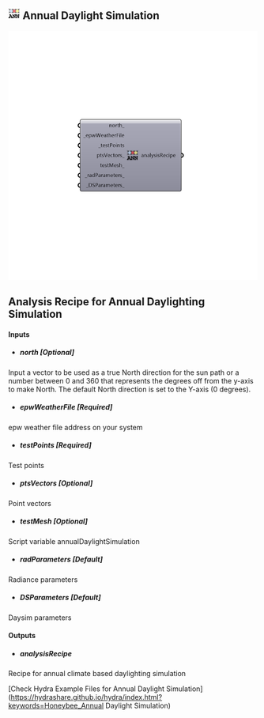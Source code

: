 ## ![](../../images/icons/Annual_Daylight_Simulation.png) Annual Daylight Simulation

![](../../images/components/Annual_Daylight_Simulation.png)

Analysis Recipe for Annual Daylighting Simulation
 -
 

#### Inputs
* ##### north [Optional]
Input a vector to be used as a true North direction for the sun path or a number between 0 and 360 that represents the degrees off from the y-axis to make North.  The default North direction is set to the Y-axis (0 degrees).
* ##### epwWeatherFile [Required]
epw weather file address on your system
* ##### testPoints [Required]
Test points
* ##### ptsVectors [Optional]
Point vectors
* ##### testMesh [Optional]
Script variable annualDaylightSimulation
* ##### radParameters [Default]
Radiance parameters
* ##### DSParameters [Default]
Daysim parameters

#### Outputs
* ##### analysisRecipe
Recipe for annual climate based daylighting simulation


[Check Hydra Example Files for Annual Daylight Simulation](https://hydrashare.github.io/hydra/index.html?keywords=Honeybee_Annual Daylight Simulation)